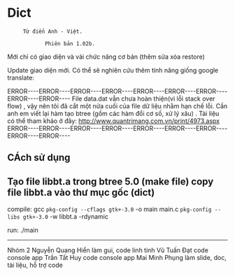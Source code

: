 # Dict
         Từ điển Anh - Việt. 

                Phiên bản 1.02b. 
  Mới chỉ có giao diện và vài chức năng cơ bản (thêm sửa xóa restore)

   Update giao diện mới. Có thể sẽ nghiên cứu thêm tính năng giống google translate:

ERROR----ERROR----ERROR----ERROR----ERROR----ERROR----ERROR----ERROR----ERROR----
File data.dat vẫn chưa hoàn thiện(vì lỗi stack over flow) , vậy nên tôi đã cắt một nửa cuối của file dữ liệu nhằm hạn chế lỗi.
Cần anh em viết lại hàm tạo btree (gồm các hàm đổi cơ số, xử lý xâu) . 
Tài liệu có thể tham khảo ở đây:
http://www.quantrimang.com.vn/print/4973.aspx
ERROR----ERROR----ERROR----ERROR----ERROR----ERROR----ERROR----ERROR----ERROR----

CÁch sử dụng
-----------------------------------------
Tạo file libbt.a trong btree 5.0 (make file)
copy file libbt.a vào thư mục gốc (dict)
------------------------------------------
compile:
gcc `pkg-config --cflags gtk+-3.0` -o main main.c `pkg-config --libs gtk+-3.0` -w libbt.a -rdynamic

run:
./main

----------------------------------------------------------------------------------------

Nhóm 2
Nguyễn Quang Hiển
làm gui, code linh tinh
Vũ Tuấn Đạt
code console app
Trần Tất Huy
code console app
Mai Minh Phụng
làm slide, doc, tài liệu, hỗ trợ code
